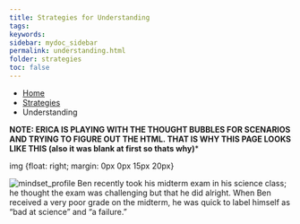 ```yaml
---
title: Strategies for Understanding
tags: 
keywords: 
sidebar: mydoc_sidebar
permalink: understanding.html
folder: strategies
toc: false
---
```


<ul class="breadcrumb">
    <li><a href="index.html">Home</a></li>
    <li><a href="strategies.html">Strategies</a></li>
    <li class="active">Understanding</li>
</ul>

**NOTE: ERICA IS PLAYING WITH THE THOUGHT BUBBLES FOR SCENARIOS AND TRYING TO FIGURE OUT THE HTML. THAT IS WHY THIS PAGE LOOKS LIKE THIS (also it was blank at first so thats why)***

<div style> img {float: right; margin: 0px 0px 15px 20px}</style>

<p><img img src='images/mindsetsee1.png' alt='mindset_profile' />
Ben recently took his midterm exam in his science class; he thought the exam was challenging but that he did alright. When Ben received a very poor grade on the midterm, he was quick to label himself as “bad at science” and “a failure.” 
</p>
</div>
